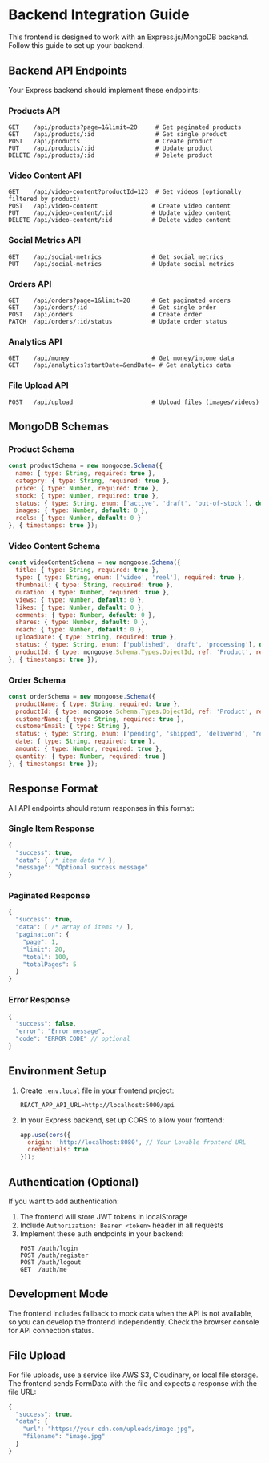 # Backend Integration Guide

This frontend is designed to work with an Express.js/MongoDB backend. Follow this guide to set up your backend.

## Backend API Endpoints

Your Express backend should implement these endpoints:

### Products API
```
GET    /api/products?page=1&limit=20     # Get paginated products
GET    /api/products/:id                 # Get single product
POST   /api/products                     # Create product
PUT    /api/products/:id                 # Update product
DELETE /api/products/:id                 # Delete product
```

### Video Content API
```
GET    /api/video-content?productId=123  # Get videos (optionally filtered by product)
POST   /api/video-content               # Create video content
PUT    /api/video-content/:id           # Update video content
DELETE /api/video-content/:id           # Delete video content
```

### Social Metrics API
```
GET    /api/social-metrics              # Get social metrics
PUT    /api/social-metrics              # Update social metrics
```

### Orders API
```
GET    /api/orders?page=1&limit=20      # Get paginated orders
GET    /api/orders/:id                  # Get single order
POST   /api/orders                      # Create order
PATCH  /api/orders/:id/status           # Update order status
```

### Analytics API
```
GET    /api/money                       # Get money/income data
GET    /api/analytics?startDate=&endDate= # Get analytics data
```

### File Upload API
```
POST   /api/upload                      # Upload files (images/videos)
```

## MongoDB Schemas

### Product Schema
```javascript
const productSchema = new mongoose.Schema({
  name: { type: String, required: true },
  category: { type: String, required: true },
  price: { type: Number, required: true },
  stock: { type: Number, required: true },
  status: { type: String, enum: ['active', 'draft', 'out-of-stock'], default: 'active' },
  images: { type: Number, default: 0 },
  reels: { type: Number, default: 0 }
}, { timestamps: true });
```

### Video Content Schema
```javascript
const videoContentSchema = new mongoose.Schema({
  title: { type: String, required: true },
  type: { type: String, enum: ['video', 'reel'], required: true },
  thumbnail: { type: String, required: true },
  duration: { type: Number, required: true },
  views: { type: Number, default: 0 },
  likes: { type: Number, default: 0 },
  comments: { type: Number, default: 0 },
  shares: { type: Number, default: 0 },
  reach: { type: Number, default: 0 },
  uploadDate: { type: String, required: true },
  status: { type: String, enum: ['published', 'draft', 'processing'], default: 'draft' },
  productId: { type: mongoose.Schema.Types.ObjectId, ref: 'Product', required: true }
}, { timestamps: true });
```

### Order Schema
```javascript
const orderSchema = new mongoose.Schema({
  productName: { type: String, required: true },
  productId: { type: mongoose.Schema.Types.ObjectId, ref: 'Product', required: true },
  customerName: { type: String, required: true },
  customerEmail: { type: String },
  status: { type: String, enum: ['pending', 'shipped', 'delivered', 'returned', 'cancelled'], default: 'pending' },
  date: { type: String, required: true },
  amount: { type: Number, required: true },
  quantity: { type: Number, required: true }
}, { timestamps: true });
```

## Response Format

All API endpoints should return responses in this format:

### Single Item Response
```javascript
{
  "success": true,
  "data": { /* item data */ },
  "message": "Optional success message"
}
```

### Paginated Response
```javascript
{
  "success": true,
  "data": [ /* array of items */ ],
  "pagination": {
    "page": 1,
    "limit": 20,
    "total": 100,
    "totalPages": 5
  }
}
```

### Error Response
```javascript
{
  "success": false,
  "error": "Error message",
  "code": "ERROR_CODE" // optional
}
```

## Environment Setup

1. Create `.env.local` file in your frontend project:
   ```
   REACT_APP_API_URL=http://localhost:5000/api
   ```

2. In your Express backend, set up CORS to allow your frontend:
   ```javascript
   app.use(cors({
     origin: 'http://localhost:8080', // Your Lovable frontend URL
     credentials: true
   }));
   ```

## Authentication (Optional)

If you want to add authentication:

1. The frontend will store JWT tokens in localStorage
2. Include `Authorization: Bearer <token>` header in all requests
3. Implement these auth endpoints in your backend:
   ```
   POST /auth/login
   POST /auth/register
   POST /auth/logout
   GET  /auth/me
   ```

## Development Mode

The frontend includes fallback to mock data when the API is not available, so you can develop the frontend independently. Check the browser console for API connection status.

## File Upload

For file uploads, use a service like AWS S3, Cloudinary, or local file storage. The frontend sends FormData with the file and expects a response with the file URL:

```javascript
{
  "success": true,
  "data": {
    "url": "https://your-cdn.com/uploads/image.jpg",
    "filename": "image.jpg"
  }
}
```